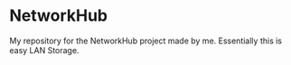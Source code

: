 # NetworkHub
My repository for the NetworkHub project made by me. Essentially this is easy LAN Storage.
